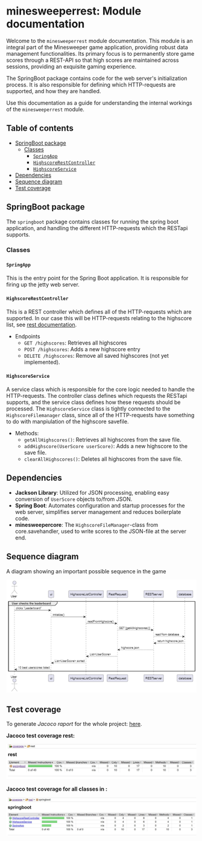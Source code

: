# minesweeperrest: Module documentation

Welcome to the `minesweeperrest` module documentation. This module is an integral part of the Minesweeper game application, providing robust data management functionalities. Its primary focus is to permanently store game scores through a REST-API so that high scores are maintained across sessions, providing an exquisite gaming experience.

The SpringBoot package contains code for the web server's initialization process. It is also responsible for defining which HTTP-requests are supported, and how they are handled.

Use this documentation as a guide for understanding the internal workings of the `minesweeperrest` module.

## Table of contents

- [SpringBoot package](#springboot-package)
  - [Classes](#classes)
    - [`SpringApp`](#springapp)
    - [`HighscoreRestController`](#highscorerestcontroller)
    - [`HighscoreService`](#highscoreservice)
- [Dependencies](#dependencies)
- [Sequence diagram](#sequence-diagram)
- [Test coverage](#test-coverage)

## SpringBoot package

The `springboot` package contains classes for running the spring boot application, and handling the different HTTP-requests which the RESTapi supports.

### Classes

#### `SpringApp`

This is the entry point for the Spring Boot application. It is responsible for firing up the jetty web server.

#### `HighscoreRestController`

This is a REST controller which defines all of the HTTP-requests which are supported. In our case this will be HTTP-requests relating to the highscore list, see [rest documentation](./src/main/java/springboot/REST_DOCUMENTATION.md).

- Endpoints
  - `GET /highscores`: Retrieves all highscores
  - `POST /highscores`: Adds a new highscore entry
  - `DELETE /highscores`: Remove all saved highscores (not yet implemented).

#### `HighscoreService`

A service class which is responsible for the core logic needed to handle the HTTP-requests. The controller class defines which requests the RESTapi supports, and the service class defines how these requests should be processed. The `HighscoreService` class is tightly connected to the `HighscoreFilemanager` class, since all of the HTTP-requests have something to do with manpiulation of the highscore savefile.

- Methods:
  - `getAllHighscores()`: Retrieves all highscores from the save file.
  - `addHighscore(UserScore userScore)`: Adds a new highscore to the save file.
  - `clearAllHighscores()`: Deletes all highscores from the save file.

## Dependencies

- **Jackson Library**: Utilized for JSON processing, enabling easy conversion of `UserScore` objects to/from JSON.
- **Spring Boot**: Automates configuration and startup processes for the web server, simplifies server management and reduces boilerplate code.
- **minesweepercore**: The `HighscoreFileManager`-class from core.savehandler, used to write scores to the JSON-file at the server end.

## Sequence diagram

A diagram showing an important possible sequence in the game

![sequenceDiagram](../../pictures/diagrams/sequenceDiagram.png)

## Test coverage

To generate _Jacoco raport_ for the whole project: [here](../coverage/README.md#generate-coverage-raport-🧪).

**Jacoco test coverage rest:**

![ui report](../../pictures/jacoco_reports/rest-report.jpg)

**Jacoco test coverage for all classes in :**

![rest report classes](../../pictures/jacoco_reports/rest-report-classes.jpg)
